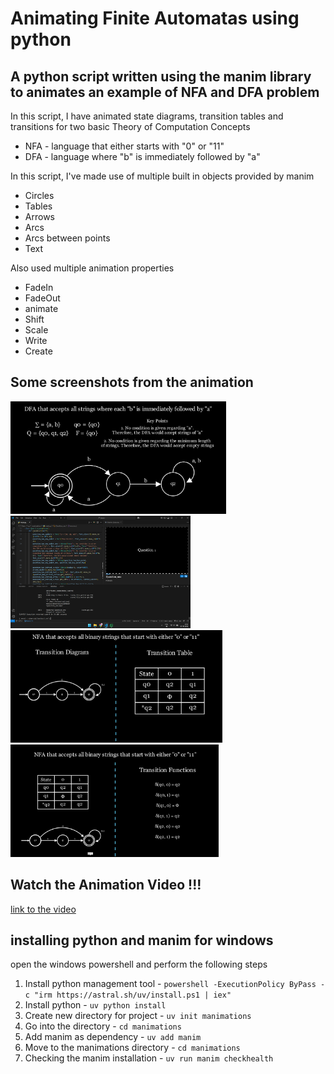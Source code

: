 # Animating Finite Automatas using python

## A python script written using the manim library to animates an example of NFA and DFA problem

In this script, I have animated state diagrams, transition tables and transitions for two basic Theory of Computation Concepts

* NFA - language that either starts with "0" or "11"
* DFA - language  where "b" is immediately followed by "a"

In this script, I've made use of multiple built in objects provided by manim
* Circles
* Tables
* Arrows
* Arcs
* Arcs between points
* Text

Also used multiple animation properties
* FadeIn
* FadeOut
* animate
* Shift
* Scale
* Write
* Create

## Some screenshots from the animation
<img src="./images/one.png" height="180">
<img src="./images/two.png" height="180">
<img src="./images/three.png" height="180">
<img src="./images/four.png" height="180">

## Watch the Animation Video !!!
<a href="https://youtu.be/MWJLzZ-WxB8" target="_blank">
    link to the video
</a>

## installing python and manim for windows

open the windows powershell and perform the following steps

1. Install python management tool - `powershell -ExecutionPolicy ByPass -c "irm https://astral.sh/uv/install.ps1 | iex"`
2. Install python - `uv python install`
3. Create new directory for project - `uv init manimations`
4. Go into the directory - `cd manimations`
5. Add manim as dependency - `uv add manim`
6. Move to the manimations directory - `cd manimations`
6. Checking the manim installation - `uv run manim checkhealth`